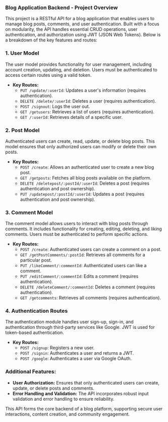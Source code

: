 ### **Blog Application Backend - Project Overview**

This project is a RESTful API for a blog application that enables users to manage blog posts, comments, and user authentication. Built with a focus on modularity, the API handles essential CRUD operations, user authentication, and authorization using JWT (JSON Web Tokens). Below is a breakdown of the key features and routes:

### 1. **User Model**
The user model provides functionality for user management, including account creation, updating, and deletion. Users must be authenticated to access certain routes using a valid token.

- **Key Routes:**
  - `PUT /update/:userId`: Updates a user's information (requires authentication).
  - `DELETE /delete/:userId`: Deletes a user (requires authentication).
  - `POST /signout`: Logs the user out.
  - `GET /getusers`: Retrieves a list of users (requires authentication).
  - `GET /:userId`: Retrieves details of a specific user.

### 2. **Post Model**
Authenticated users can create, read, update, or delete blog posts. This model ensures that only authorized users can modify or delete their own posts.

- **Key Routes:**
  - `POST /create`: Allows an authenticated user to create a new blog post.
  - `GET /getposts`: Fetches all blog posts available on the platform.
  - `DELETE /deletepost/:postId/:userId`: Deletes a post (requires authentication and post ownership).
  - `PUT /updatepost/:postId/:userId`: Updates a post (requires authentication and post ownership).

### 3. **Comment Model**
The comment model allows users to interact with blog posts through comments. It includes functionality for creating, editing, deleting, and liking comments. Users must be authenticated to perform specific actions.

- **Key Routes:**
  - `POST /create`: Authenticated users can create a comment on a post.
  - `GET /getPostComments/:postId`: Retrieves all comments for a particular post.
  - `PUT /likeComment/:commentId`: Authenticated users can like a comment.
  - `PUT /editComment/:commentId`: Edits a comment (requires authentication).
  - `DELETE /deleteComment/:commentId`: Deletes a comment (requires authentication).
  - `GET /getcomments`: Retrieves all comments (requires authentication).

### 4. **Authentication Routes**
The authentication module handles user sign-up, sign-in, and authentication through third-party services like Google. JWT is used for token-based authentication.

- **Key Routes:**
  - `POST /signup`: Registers a new user.
  - `POST /signin`: Authenticates a user and returns a JWT.
  - `POST /google`: Authenticates a user via Google OAuth.

### **Additional Features:**
- **User Authorization:** Ensures that only authenticated users can create, update, or delete posts and comments.
- **Error Handling and Validation:** The API incorporates robust input validation and error handling to ensure reliability.

This API forms the core backend of a blog platform, supporting secure user interactions, content creation, and community engagement.
